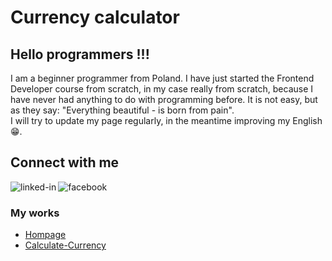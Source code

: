 # Currency calculator
## Hello programmers !!!
I am a beginner programmer from Poland. I have just started the Frontend Developer course from scratch, in my case really from scratch, because I have never had anything to do with programming before.
It is not easy, but as they say: "Everything beautiful - is born from pain". <br>I will try to update my page regularly, in the meantime improving my English 😁.<br>

## Connect with me <br> 
[<img align="left" alt="linked-in" src="https://img.shields.io/badge/linkedin-%230077B5.svg?&style=for-the-badge&logo=linkedin&logoColor=white" />](https://www.linkedin.com/in/grzegorz-nowicki-614bb1230/) 
[<img align="left" alt="facebook" src="https://img.shields.io/badge/facebook-%231877F2.svg?&style=for-the-badge&logo=facebook&logoColor=white" />](https://www.facebook.com/)<br>

### My works
- [Hompage](https://nowicki-g.github.io/homepage/)
- [Calculate-Currency](https://nowicki-g.github.io/Calculate-Currency/)
